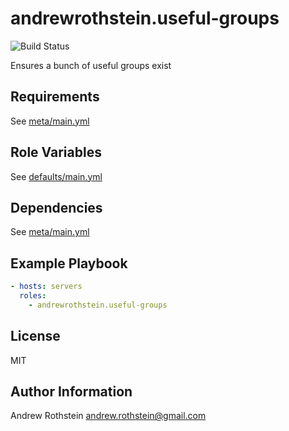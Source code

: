 andrewrothstein.useful-groups
========================
![Build Status](https://github.com/andrewrothstein/ansible-useful-groups/actions/workflows/build.yml/badge.svg)

Ensures a bunch of useful groups exist

Requirements
------------

See [meta/main.yml](meta/main.yml)

Role Variables
--------------

See [defaults/main.yml](defaults/main.yml)

Dependencies
------------

See [meta/main.yml](meta/main.yml)

Example Playbook
----------------

```yml
- hosts: servers
  roles:
    - andrewrothstein.useful-groups
```

License
-------

MIT

Author Information
------------------

Andrew Rothstein <andrew.rothstein@gmail.com>
